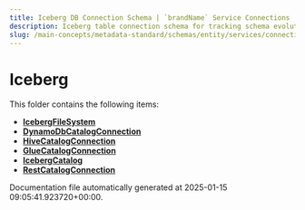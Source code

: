 ```yaml
---
title: Iceberg DB Connection Schema | `brandName` Service Connections
description: Iceberg table connection schema for tracking schema evolution, partitioning, and storage layer metadata.
slug: /main-concepts/metadata-standard/schemas/entity/services/connections/database/iceberg
---
```


# Iceberg

This folder contains the following items:

- [**IcebergFileSystem**](/main-concepts/metadata-standard/schemas/entity/services/connections/database/iceberg/icebergfilesystem)
- [**DynamoDbCatalogConnection**](/main-concepts/metadata-standard/schemas/entity/services/connections/database/iceberg/dynamodbcatalogconnection)
- [**HiveCatalogConnection**](/main-concepts/metadata-standard/schemas/entity/services/connections/database/iceberg/hivecatalogconnection)
- [**GlueCatalogConnection**](/main-concepts/metadata-standard/schemas/entity/services/connections/database/iceberg/gluecatalogconnection)
- [**IcebergCatalog**](/main-concepts/metadata-standard/schemas/entity/services/connections/database/iceberg/icebergcatalog)
- [**RestCatalogConnection**](/main-concepts/metadata-standard/schemas/entity/services/connections/database/iceberg/restcatalogconnection)


Documentation file automatically generated at 2025-01-15 09:05:41.923720+00:00.
